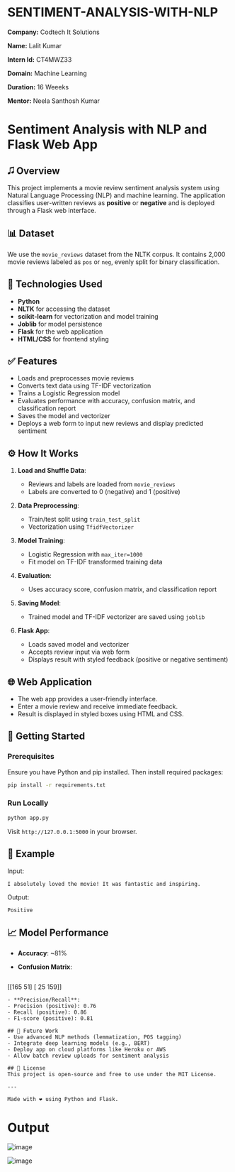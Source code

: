 # SENTIMENT-ANALYSIS-WITH-NLP

**Company:** Codtech It Solutions

**Name:** Lalit Kumar

**Intern Id:** CT4MWZ33

**Domain:** Machine Learning

**Duration:** 16 Weeeks

**Mentor:** Neela Santhosh Kumar

# Sentiment Analysis with NLP and Flask Web App

## 🎜️ Overview

This project implements a movie review sentiment analysis system using Natural Language Processing (NLP) and machine learning. The application classifies user-written reviews as **positive** or **negative** and is deployed through a Flask web interface.

## 📊 Dataset

We use the `movie_reviews` dataset from the NLTK corpus. It contains 2,000 movie reviews labeled as `pos` or `neg`, evenly split for binary classification.

## 📘 Technologies Used

* **Python**
* **NLTK** for accessing the dataset
* **scikit-learn** for vectorization and model training
* **Joblib** for model persistence
* **Flask** for the web application
* **HTML/CSS** for frontend styling

## ✅ Features

* Loads and preprocesses movie reviews
* Converts text data using TF-IDF vectorization
* Trains a Logistic Regression model
* Evaluates performance with accuracy, confusion matrix, and classification report
* Saves the model and vectorizer
* Deploys a web form to input new reviews and display predicted sentiment

## ⚙️ How It Works

1. **Load and Shuffle Data**:

   * Reviews and labels are loaded from `movie_reviews`
   * Labels are converted to 0 (negative) and 1 (positive)

2. **Data Preprocessing**:

   * Train/test split using `train_test_split`
   * Vectorization using `TfidfVectorizer`

3. **Model Training**:

   * Logistic Regression with `max_iter=1000`
   * Fit model on TF-IDF transformed training data

4. **Evaluation**:

   * Uses accuracy score, confusion matrix, and classification report

5. **Saving Model**:

   * Trained model and TF-IDF vectorizer are saved using `joblib`

6. **Flask App**:

   * Loads saved model and vectorizer
   * Accepts review input via web form
   * Displays result with styled feedback (positive or negative sentiment)

## 🌐 Web Application

* The web app provides a user-friendly interface.
* Enter a movie review and receive immediate feedback.
* Result is displayed in styled boxes using HTML and CSS.

## 🚀 Getting Started

### Prerequisites

Ensure you have Python and pip installed. Then install required packages:

```bash
pip install -r requirements.txt
```

### Run Locally

```bash
python app.py
```

Visit `http://127.0.0.1:5000` in your browser.

## 🔄 Example

Input:

```
I absolutely loved the movie! It was fantastic and inspiring.
```

Output:

```
Positive
```

## 📈 Model Performance

* **Accuracy**: \~81%
* **Confusion Matrix**:

  ```
  ```

\[\[165  51]
\[ 25 159]]

```
- **Precision/Recall**:
- Precision (positive): 0.76
- Recall (positive): 0.86
- F1-score (positive): 0.81

## 🚀 Future Work
- Use advanced NLP methods (lemmatization, POS tagging)
- Integrate deep learning models (e.g., BERT)
- Deploy app on cloud platforms like Heroku or AWS
- Allow batch review uploads for sentiment analysis

## 📖 License
This project is open-source and free to use under the MIT License.

---

Made with ❤️ using Python and Flask.

```

# Output
![image](https://github.com/user-attachments/assets/a8fdbcb5-06ee-4caa-bd37-54a16310fa7d)

![image](https://github.com/user-attachments/assets/8a80f522-c8af-478b-9143-af0d7a8b510b)

